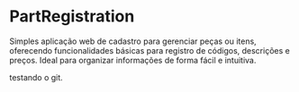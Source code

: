 # PartRegistration
Simples aplicação web de cadastro para gerenciar peças ou itens, oferecendo funcionalidades básicas para registro de códigos, descrições e preços. Ideal para organizar informações de forma fácil e intuitiva.

testando o git.
